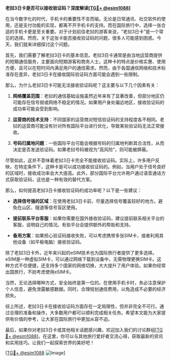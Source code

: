 **老挝3日卡是否可以接收验证码？深度解读[[TG💪+ @esim1088](https://t.me/s/esim1088)]**

在当今数字化的时代，手机卡的重要性不言而喻。无论是日常通讯、社交软件的使用，还是支付功能的实现，都离不开手机卡的支持。而在国际旅行中，选择一张合适的手机卡更是至关重要。对于计划前往老挝的游客来说，“老挝3日卡”是一个常见的选择。然而，关于这张卡能否接收验证码的问题，很多人可能感到困惑。今天，我们就来详细探讨这个问题。

首先，我们需要了解老挝3日卡的基本信息。老挝3日卡通常是由当地运营商提供的短期通信服务，主要面向短期游客和商务人士。这种卡的特点是价格实惠、使用方便，且可以在短时间内满足用户的通信需求。然而，由于各国通信网络和技术标准存在差异，老挝3日卡在接收国际验证码方面可能会遇到一些限制。

那么，为什么老挝3日卡可能无法接收验证码呢？这主要与以下几个因素有关：

1. **网络覆盖范围**：老挝的通信基础设施虽然近年来有了显著改善，但部分地区仍可能存在信号弱或网络不稳定的情况。如果用户身处偏远地区，接收验证码的成功率可能会受到影响。

2. **运营商的技术支持**：不同国家的运营商对短信验证码的支持程度各不相同。老挝的运营商可能没有针对所有国际平台进行优化，导致某些验证码无法正常接收。

3. **号码归属地问题**：一些国际平台可能会根据号码的归属地判断其合法性，从而决定是否发送验证码。如果老挝号码被视为“高风险”，则可能被屏蔽。

尽管如此，这并不意味着老挝3日卡完全不能接收验证码。实际上，许多用户反映，在特定条件下，这种卡是可以成功接收验证码的。例如，当用户处于信号良好的区域时，接收成功率会大大提高。此外，部分国际平台允许用户通过语音通话方式获取验证码，这也是一种有效的替代方案。

那么，如何提高老挝3日卡接收验证码的成功率呢？以下是一些建议：

- **选择信号强的区域**：在使用老挝3日卡前，尽量选择信号覆盖较好的地方。避免在山区、隧道等信号盲区使用。
  
- **提前联系平台客服**：如果你需要在国外接收验证码，建议提前联系相关平台的客服，说明自己的情况。有些平台会提供额外的帮助和支持。

- **备用方案**：如果担心验证码接收失败，可以考虑携带多张SIM卡，或者利用其他设备（如平板电脑）接收验证码。

除了老挝3日卡外，近年来兴起的eSIM技术也为国际旅行者提供了更多选择。eSIM是一种虚拟SIM卡，可以通过网络下载到设备中，无需物理更换SIM卡。这种方式不仅便捷，还支持多个国家的网络切换，大大提升了用户体验。如果你经常出国旅行，不妨考虑使用eSIM卡。

当然，无论选择哪种方式，安全始终是第一位的。在使用手机卡时，务必注意保护个人信息，避免泄露敏感数据。同时，合理规划通信费用，以免造成不必要的经济损失。

综上所述，老挝3日卡在接收验证码方面存在一定局限性，但并非完全不可行。通过合理的准备和操作，大多数用户都可以顺利完成相关任务。希望本文能为大家提供有价值的参考，让大家在国际旅行中更加从容不迫。

最后，如果你对老挝3日卡或其他相关话题感兴趣，欢迎加入我们的讨论群组[[TG💪+ @esim1088](https://t.me/s/esim1088)]。在这里，你可以与其他旅行爱好者交流心得，获取最新的资讯和实用技巧。让我们一起探索世界的美好吧！

[[TG💪+ @esim1088](https://t.me/s/esim1088) ![Image](https://i.postimg.cc/4NQfJmqS/Snipaste-2025-05-13-00-14-12.png)]